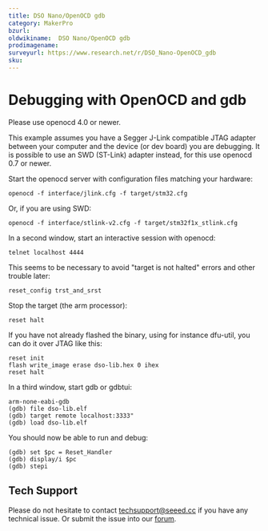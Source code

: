 ```yaml
---
title: DSO Nano/OpenOCD gdb
category: MakerPro
bzurl:
oldwikiname:  DSO Nano/OpenOCD gdb
prodimagename:
surveyurl: https://www.research.net/r/DSO_Nano-OpenOCD_gdb
sku:
---
```

#   Debugging with OpenOCD and gdb

Please use openocd 4.0 or newer.

This example assumes you have a Segger J-Link compatible JTAG adapter between your computer and the device (or dev board) you are debugging. It is possible to use an SWD (ST-Link) adapter instead, for this use openocd 0.7 or newer.

Start the openocd server with configuration files matching your hardware:
```
openocd -f interface/jlink.cfg -f target/stm32.cfg
```

Or, if you are using SWD:
```
openocd -f interface/stlink-v2.cfg -f target/stm32f1x_stlink.cfg
```

In a second window, start an interactive session with openocd:
```
telnet localhost 4444
```

This seems to be necessary to avoid "target is not halted" errors and other trouble later:
```
reset_config trst_and_srst
```

Stop the target (the arm processor):
```
reset halt
```

If you have not already flashed the binary, using for instance dfu-util, you can do it over JTAG like this:
```
reset init
flash write_image erase dso-lib.hex 0 ihex
reset halt
```

In a third window, start gdb or gdbtui:
```
arm-none-eabi-gdb
(gdb) file dso-lib.elf
(gdb) target remote localhost:3333"
(gdb) load dso-lib.elf
```

You should now be able to run and debug:
```
(gdb) set $pc = Reset_Handler
(gdb) display/i $pc
(gdb) stepi
```

## Tech Support
Please do not hesitate to contact [techsupport@seeed.cc](techsupport@seeed.cc) if you have any technical issue. Or submit the issue into our [forum](http://seeedstudio.com/forum/). 